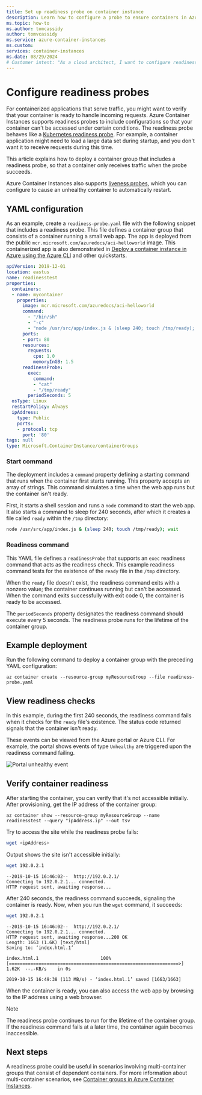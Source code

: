 ```yaml
---
title: Set up readiness probe on container instance
description: Learn how to configure a probe to ensure containers in Azure Container Instances receive requests only when they're ready
ms.topic: how-to
ms.author: tomcassidy
author: tomvcassidy
ms.service: azure-container-instances
ms.custom:
services: container-instances
ms.date: 08/29/2024
# Customer intent: "As a cloud architect, I want to configure readiness probes for container instances, so that I can ensure containers are only accessible when fully initialized and capable of handling traffic."
---
```


# Configure readiness probes

For containerized applications that serve traffic, you might want to verify that your container is ready to handle incoming requests. Azure Container Instances supports readiness probes to include configurations so that your container can't be accessed under certain conditions. The readiness probe behaves like a [Kubernetes readiness probe](https://kubernetes.io/docs/tasks/configure-pod-container/configure-liveness-readiness-startup-probes/). For example, a container application might need to load a large data set during startup, and you don't want it to receive requests during this time.

This article explains how to deploy a container group that includes a readiness probe, so that a container only receives traffic when the probe succeeds.

Azure Container Instances also supports [liveness probes](container-instances-liveness-probe.md), which you can configure to cause an unhealthy container to automatically restart.

## YAML configuration

As an example, create a `readiness-probe.yaml` file with the following snippet that includes a readiness probe. This file defines a container group that consists of a container running a small web app. The app is deployed from the public `mcr.microsoft.com/azuredocs/aci-helloworld` image. This containerized app is also demonstrated in [Deploy a container instance in Azure using the Azure CLI](container-instances-quickstart.md) and other quickstarts.

```yaml
apiVersion: 2019-12-01
location: eastus
name: readinesstest
properties:
  containers:
  - name: mycontainer
    properties:
      image: mcr.microsoft.com/azuredocs/aci-helloworld
      command:
        - "/bin/sh"
        - "-c"
        - "node /usr/src/app/index.js & (sleep 240; touch /tmp/ready); wait"
      ports:
      - port: 80
      resources:
        requests:
          cpu: 1.0
          memoryInGB: 1.5
      readinessProbe:
        exec:
          command:
          - "cat"
          - "/tmp/ready"
        periodSeconds: 5
  osType: Linux
  restartPolicy: Always
  ipAddress:
    type: Public
    ports:
    - protocol: tcp
      port: '80'
tags: null
type: Microsoft.ContainerInstance/containerGroups
```

### Start command

The deployment includes a `command` property defining a starting command that runs when the container first starts running. This property accepts an array of strings. This command simulates a time when the web app runs but the container isn't ready.

First, it starts a shell session and runs a `node` command to start the web app. It also starts a command to sleep for 240 seconds, after which it creates a file called `ready` within the `/tmp` directory:

```bash
node /usr/src/app/index.js & (sleep 240; touch /tmp/ready); wait
```

### Readiness command

This YAML file defines a `readinessProbe` that supports an `exec` readiness command that acts as the readiness check. This example readiness command tests for the existence of the `ready` file in the `/tmp` directory.

When the `ready` file doesn't exist, the readiness command exits with a nonzero value; the container continues running but can't be accessed. When the command exits successfully with exit code 0, the container is ready to be accessed.

The `periodSeconds` property designates the readiness command should execute every 5 seconds. The readiness probe runs for the lifetime of the container group.

## Example deployment

Run the following command to deploy a container group with the preceding YAML configuration:

```azurecli-interactive
az container create --resource-group myResourceGroup --file readiness-probe.yaml
```

## View readiness checks

In this example, during the first 240 seconds, the readiness command fails when it checks for the `ready` file's existence. The status code returned signals that the container isn't ready.

These events can be viewed from the Azure portal or Azure CLI. For example, the portal shows events of type `Unhealthy` are triggered upon the readiness command failing.

![Portal unhealthy event][portal-unhealthy]

## Verify container readiness

After starting the container, you can verify that it's not accessible initially. After provisioning, get the IP address of the container group:

```azurecli-interactive
az container show --resource-group myResourceGroup --name readinesstest --query "ipAddress.ip" --out tsv
```

Try to access the site while the readiness probe fails:

```bash
wget <ipAddress>
```

Output shows the site isn't accessible initially:
```bash
wget 192.0.2.1
```
```output
--2019-10-15 16:46:02--  http://192.0.2.1/
Connecting to 192.0.2.1... connected.
HTTP request sent, awaiting response...
```

After 240 seconds, the readiness command succeeds, signaling the container is ready. Now, when you run the `wget` command, it succeeds:

```bash
wget 192.0.2.1
```
```output
--2019-10-15 16:46:02--  http://192.0.2.1/
Connecting to 192.0.2.1... connected.
HTTP request sent, awaiting response...200 OK
Length: 1663 (1.6K) [text/html]
Saving to: ‘index.html.1’

index.html.1                       100%[===============================================================>]   1.62K  --.-KB/s    in 0s

2019-10-15 16:49:38 (113 MB/s) - ‘index.html.1’ saved [1663/1663]
```

When the container is ready, you can also access the web app by browsing to the IP address using a web browser.

> [!NOTE]
> The readiness probe continues to run for the lifetime of the container group. If the readiness command fails at a later time, the container again becomes inaccessible.
>

## Next steps

A readiness probe could be useful in scenarios involving multi-container groups that consist of dependent containers. For more information about multi-container scenarios, see [Container groups in Azure Container Instances](container-instances-container-groups.md).

<!-- IMAGES -->
[portal-unhealthy]: ./media/container-instances-readiness-probe/readiness-probe-failed.png
